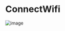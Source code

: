 # ConnectWifi
![image](https://github.com/DevMind89/ConnectWifi/assets/30567851/4dc90a22-97b9-4a0b-94d4-4e3b1aa14cf8)

